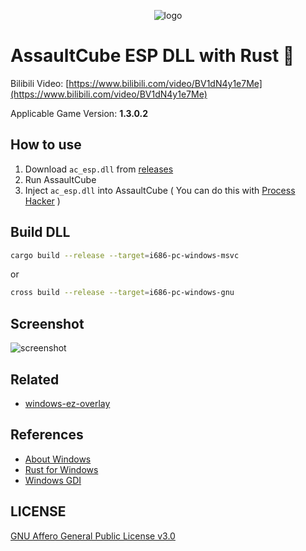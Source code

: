 <p align="center">
<img src="img/logo.png" alt="logo" />
</p>

# AssaultCube ESP DLL with Rust 🦀

Bilibili Video: [https://www.bilibili.com/video/BV1dN4y1e7Me](https://www.bilibili.com/video/BV1dN4y1e7Me)

Applicable Game Version: **1.3.0.2**

## How to use

1. Download `ac_esp.dll` from [releases](https://github.com/jerryshell/ac-esp/releases)
2. Run AssaultCube
3. Inject `ac_esp.dll` into AssaultCube ( You can do this with [Process Hacker](https://processhacker.sourceforge.io) )

## Build DLL

```sh
cargo build --release --target=i686-pc-windows-msvc
```

or

```sh
cross build --release --target=i686-pc-windows-gnu
```

## Screenshot

![screenshot](img/screenshot.jpg)

## Related

- [windows-ez-overlay](https://github.com/jerryshell/windows-ez-overlay)

## References

- [About Windows](https://learn.microsoft.com/en-us/windows/win32/winmsg/about-windows)
- [Rust for Windows](https://kennykerr.ca/rust-getting-started)
- [Windows GDI](https://learn.microsoft.com/en-us/windows/win32/gdi/windows-gdi)

## LICENSE

[GNU Affero General Public License v3.0](https://choosealicense.com/licenses/agpl-3.0/)
